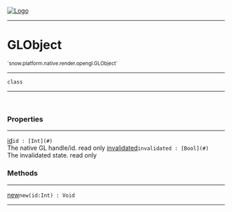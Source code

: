 
[![Logo](../../../../../../images/logo.png)](../../../../../../api/index.html)

---



<h1>GLObject</h1>
<small>`snow.platform.native.render.opengl.GLObject`</small>



---

`class`

---

&nbsp;
&nbsp;





<h3>Properties</h3> <hr/><span class="member apipage">
                <a name="id"><a class="lift" href="#id">id</a></a><code class="signature apipage">id : [Int](#)</code><br/></span>
            <span class="small_desc_flat">The native GL handle/id. read only</span><span class="member apipage">
                <a name="invalidated"><a class="lift" href="#invalidated">invalidated</a></a><code class="signature apipage">invalidated : [Bool](#)</code><br/></span>
            <span class="small_desc_flat">The invalidated state. read only</span>



<h3>Methods</h3> <hr/><span class="method apipage">
            <a name="new"><a class="lift" href="#new">new</a></a><code class="signature apipage">new(id:Int<span></span>) : Void</code><br/><span class="small_desc_flat"></span>
        </span>
    





---

&nbsp;
&nbsp;
&nbsp;
&nbsp;